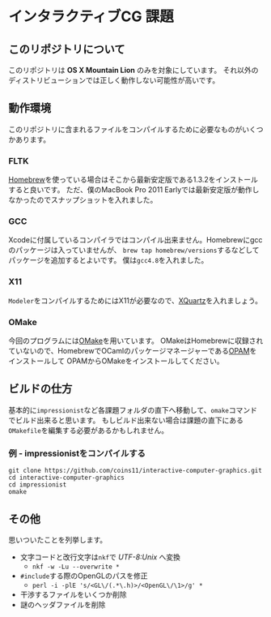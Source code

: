 # インタラクティブCG 課題

## このリポジトリについて

このリポジトリは **OS X Mountain Lion** のみを対象にしています。
それ以外のディストリビューションでは正しく動作しない可能性が高いです。

## 動作環境

このリポジトリに含まれるファイルをコンパイルするために必要なものがいくつかあります。

### FLTK

[Homebrew](http://brew.sh/)を使っている場合はそこから最新安定版である1.3.2をインストールすると良いです。
ただ、僕のMacBook Pro 2011 Earlyでは最新安定版が動作しなかったのでスナップショットを入れました。

### GCC

Xcodeに付属しているコンパイラではコンパイル出来ません。Homebrewにgccのパッケージは入っていませんが、
`brew tap homebrew/versions`するなどしてパッケージを追加するとよいです。
僕は`gcc4.8`を入れました。

### X11

`Modeler`をコンパイルするためにはX11が必要なので、[XQuartz](http://xquartz.macosforge.org/landing/)を入れましょう。

### OMake

今回のプログラムには[OMake](http://omake.metaprl.org/index.html)を用いています。
OMakeはHomebrewに収録されていないので、HomebrewでOCamlのパッケージマネージャーである[OPAM](http://opam.ocamlpro.com/)をインストールして
OPAMからOMakeをインストールしてください。

## ビルドの仕方

基本的に`impressionist`など各課題フォルダの直下へ移動して、`omake`コマンドでビルド出来ると思います。
もしビルド出来ない場合は課題の直下にある`OMakefile`を編集する必要があるかもしれません。

### 例 - impressionistをコンパイルする

```
git clone https://github.com/coins11/interactive-computer-graphics.git
cd interactive-computer-graphics
cd impressionist
omake
```

## その他

思いついたことを列挙します。

- 文字コードと改行文字は`nkf`で _UTF-8:Unix_ へ変換
	+ `nkf -w -Lu --overwrite *`
- `#include`する際のOpenGLのパスを修正
	+ `perl -i -plE 's/<GL\/(.*\.h)>/<OpenGL\/\1>/g' *`
- 干渉するファイルをいくつか削除
- 謎のヘッダファイルを削除


